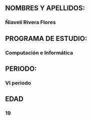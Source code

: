 ## NOMBRES Y APELLIDOS:
### Ñiavelí Rivera Flores
## PROGRAMA DE ESTUDIO:
### Computación e Informática
## PERIODO:
### VI periodo
## EDAD
### 19



